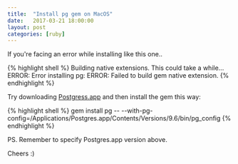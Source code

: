 ```yaml
---
title:  "Install pg gem on MacOS"
date:   2017-03-21 18:00:00
layout: post
categories: [ruby]
---
```


If you're facing an error while installing like this one..
<!--more-->

{% highlight shell %}
Building native extensions. This could take a while... ERROR: Error installing pg: ERROR: Failed to build gem native extension.
{% endhighlight %}

Try downloading [Postgress.app][pgapp] and then install the gem this way:

{% highlight shell %}
gem install pg -- --with-pg-config=/Applications/Postgres.app/Contents/Versions/9.6/bin/pg_config
{% endhighlight %}

PS. Remember to specify Postgres.app version above.

Cheers :)

[pgapp]: https://postgresapp.com/
